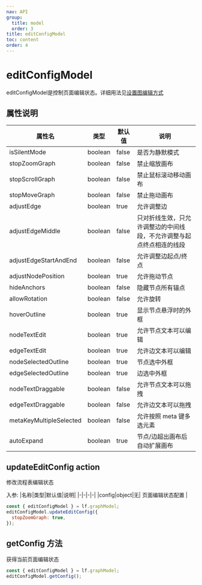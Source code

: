 ```yaml
---
nav: API
group:
  title: model
  order: 3
title: editConfigModel
toc: content
order: 4
---
```


<style>
table td:first-of-type {
  word-break: normal;
}
</style>

# editConfigModel

editConfigModel是控制页面编辑状态。详细用法见[设置图编辑方式](/tutorial/intermediate-silent-mode)


## 属性说明

| 属性名                  | 类型    | 默认值 | 说明                                                                   |
| ----------------------- | ------- | ------ | ---------------------------------------------------------------------- |
| isSilentMode           | boolean | false  | 是否为静默模式                                                           |
| stopZoomGraph           | boolean | false  | 禁止缩放画布                                                           |
| stopScrollGraph         | boolean | false  | 禁止鼠标滚动移动画布                                                   |
| stopMoveGraph           | boolean | false  | 禁止拖动画布                                                           |
| adjustEdge              | boolean | true   | 允许调整边                                                           |
| adjustEdgeMiddle        | boolean | false  | 只对折线生效，只允许调整边的中间线段，不允许调整与起点终点相连的线段 |
| adjustEdgeStartAndEnd   | boolean | false  | 允许调整边起点/终点                                                  |
| adjustNodePosition      | boolean | true   | 允许拖动节点                                                           |
| hideAnchors             | boolean | false  | 隐藏节点所有锚点                                                       |
| allowRotation             | boolean | false  | 允许旋转 |
| hoverOutline            | boolean | true  | 显示节点悬浮时的外框 |
| nodeTextEdit            | boolean | true   | 允许节点文本可以编辑                                                   |
| edgeTextEdit            | boolean | true   | 允许边文本可以编辑                                                   |
| nodeSelectedOutline            | boolean | true   | 节点选中外框                                                   |
| edgeSelectedOutline            | boolean | true   | 边选中外框           |
| nodeTextDraggable       | boolean | false  | 允许节点文本可以拖拽                                                   |
| edgeTextDraggable       | boolean | false  | 允许边文本可以拖拽                                                   |
| metaKeyMultipleSelected | boolean | false  | 允许按照 meta 键多选元素                                               |
| autoExpand              | boolean | true  | 节点/边超出画布后自动扩展画布                                               |


## updateEditConfig <Badge>action</Badge>

修改流程表编辑状态

入参:
|名称|类型|默认值|说明|
|-|-|-|-|
|config|object|无| 页面编辑状态配置 |

```jsx | pure
const { editConfigModel } = lf.graphModel;
editConfigModel.updateEditConfig({
  stopZoomGraph: true,
});
```

## getConfig <Badge>方法</Badge>

获得当前页面编辑状态

```jsx | pure
const { editConfigModel } = lf.graphModel;
editConfigModel.getConfig();
```
